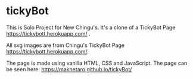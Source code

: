 # tickyBot

This is Solo Project for New Chingu's. It's a clone of a TickyBot Page https://tickybott.herokuapp.com/ .

All svg images are from Chingu's TickyBot Page https://tickybott.herokuapp.com/. 

The page is made using  vanilla HTML, CSS and JavaScript. 
The page can be seen here: https://maknetaro.github.io/tickyBot/

